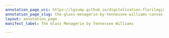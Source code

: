 ```yaml
---
annotation_page_uri: https://lgsump.github.io/digitalization-florilegium/annotations/the-glass-menagerie-by-tennessee-williams-canvas-1-801-866238.json
annotation_page_slug: the-glass-menagerie-by-tennessee-williams-canvas-1-801-866238
layout: annotation_page
manifest_label: The Glass Menagerie by Tennessee Williams

---
```

